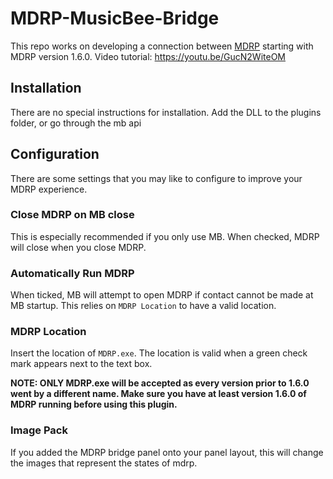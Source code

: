 # MDRP-MusicBee-Bridge
This repo works on developing a connection between [MDRP](https://github.com/jojo2357/Music-Discord-Rich-Presence) starting with MDRP version 1.6.0. Video tutorial: https://youtu.be/GucN2WiteOM

## Installation
There are no special instructions for installation. Add the DLL to the plugins folder, or go through the mb api

## Configuration
There are some settings that you may like to configure to improve your MDRP experience.

### Close MDRP on MB close
This is especially recommended if you only use MB. When checked, MDRP will close when you close MDRP.
### Automatically Run MDRP
When ticked, MB will attempt to open MDRP if contact cannot be made at MB startup. This relies on `MDRP Location` to have a valid location.
### MDRP Location
Insert the location of `MDRP.exe`. The location is valid when a green check mark appears next to the text box. 

**NOTE: ONLY MDRP.exe will be accepted as every version prior to 1.6.0 went by a different name. Make sure you have at least version 1.6.0 of MDRP running before using this plugin.**
### Image Pack
If you added the MDRP bridge panel onto your panel layout, this will change the images that represent the states of mdrp. 
